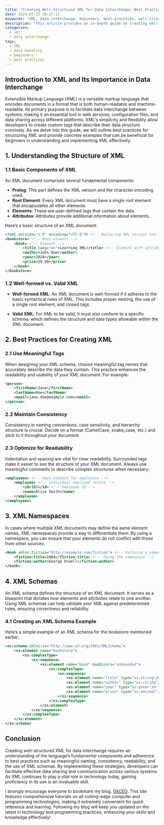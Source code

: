 ```yaml
---
title: "Creating Well-Structured XML for Data Interchange: Best Practices for Beginners"
date: 2024-07-25 20:27:12
keywords: "XML, data interchange, beginners, best practices, well-structured XML"
description: "This article provides an in-depth guide on creating well-structured XML for data interchange. We explore the importance of XML in data sharing, offer best practices for beginners, and provide detailed code examples to ensure a clear understanding. Learn how to effectively use XML to facilitate communication between diverse systems and simplify data handling in your applications."
categories:
  - xml
  - data interchange
tags:
  - XML
  - data handling
  - beginners
  - best practices
---
```


## Introduction to XML and Its Importance in Data Interchange

Extensible Markup Language (XML) is a versatile markup language that encodes documents in a format that is both human-readable and machine-readable. Its primary purpose is to facilitate data interchange between systems, making it an essential tool in web services, configuration files, and data sharing across different platforms. XML's simplicity and flexibility allow developers to create custom tags that describe their data structure concisely. As we delve into this guide, we will outline best practices for structuring XML and provide concrete examples that can be beneficial for beginners in understanding and implementing XML effectively.

<!-- more -->

## 1. Understanding the Structure of XML

### 1.1 Basic Components of XML

An XML document comprises several fundamental components:

- **Prolog**: This part defines the XML version and the character encoding used.
- **Root Element**: Every XML document must have a single root element that encapsulates all other elements.
- **Elements**: These are user-defined tags that contain the data.
- **Attributes**: Attributes provide additional information about elements.

Here’s a basic structure of an XML document:

```xml
<?xml version="1.0" encoding="UTF-8"?> <!-- Declaring XML version and character encoding -->
<bookstore> <!-- Root element -->
    <book> <!-- Element -->
        <title lang="en">Learning XML</title> <!-- Element with attribute -->
        <author>John Doe</author>
        <year>2024</year>
        <price>29.99</price>
    </book>
</bookstore>
```

### 1.2 Well-formed vs. Valid XML

- **Well-formed XML**: An XML document is well-formed if it adheres to the basic syntactical rules of XML. This includes proper nesting, the use of a single root element, and closed tags.
  
- **Valid XML**: For XML to be valid, it must also conform to a specific schema, which defines the structure and data types allowable within the XML document.

## 2. Best Practices for Creating XML

### 2.1 Use Meaningful Tags

When designing your XML schema, choose meaningful tag names that accurately describe the data they contain. This practice enhances the readability and usability of your XML document. For example:

```xml
<person>
    <firstName>Jane</firstName>
    <lastName>Doe</lastName>
    <email>jane.doe@example.com</email>
</person>
```

### 2.2 Maintain Consistency

Consistency in naming conventions, case sensitivity, and hierarchy structure is crucial. Decide on a format (CamelCase, snake_case, etc.) and stick to it throughout your document.

### 2.3 Optimize for Readability

Indentation and spacing are vital for clear readability. Surrounded tags make it easier to see the structure of your XML document. Always use meaningful comments to describe complex structures when necessary:

```xml
<employees> <!-- Root element for employees -->
    <employee> <!-- Individual employee record -->
        <id>101</id> <!-- Employee ID -->
        <name>Alice Smith</name>
    </employee>
</employees>
```

## 3. XML Namespaces

In cases where multiple XML documents may define the same element names, XML namespaces provide a way to differentiate them. By using a namespace, you can ensure that your elements do not conflict with those from other sources.

```xml
<book xmlns:fiction="http://example.com/fiction"> <!-- Defining a namespace -->
    <fiction:title>1984</fiction:title> <!-- Using the namespace -->
    <fiction:author>George Orwell</fiction:author>
</book>
```

## 4. XML Schemas

An XML schema defines the structure of an XML document. It serves as a blueprint that dictates how elements and attributes relate to one another. Using XML schemas can help validate your XML against predetermined rules, ensuring correctness and reliability.

### 4.1 Creating an XML Schema Example

Here’s a simple example of an XML schema for the bookstore mentioned earlier:

```xml
<xs:schema xmlns:xs="http://www.w3.org/2001/XMLSchema">
    <xs:element name="bookstore">
        <xs:complexType>
            <xs:sequence>
                <xs:element name="book" maxOccurs="unbounded">
                    <xs:complexType>
                        <xs:sequence>
                            <xs:element name="title" type="xs:string"/>
                            <xs:element name="author" type="xs:string"/>
                            <xs:element name="year" type="xs:gYear"/>
                            <xs:element name="price" type="xs:decimal"/>
                        </xs:sequence>
                    </xs:complexType>
                </xs:element>
            </xs:sequence>
        </xs:complexType>
    </xs:element>
</xs:schema>
```

## Conclusion

Creating well-structured XML for data interchange requires an understanding of the language’s fundamental components and adherence to best practices such as meaningful naming, consistency, readability, and the use of XML schemas. By implementing these strategies, developers can facilitate effective data sharing and communication across various systems. As XML continues to play a vital role in technology today, gaining proficiency in its use is an invaluable skill.

I strongly encourage everyone to bookmark my blog, [GitCEO](https://gitceo.com). This site features comprehensive tutorials on all cutting-edge computer and programming technologies, making it extremely convenient for quick reference and learning. Following my blog will keep you updated on the latest in technology and programming practices, enhancing your skills and knowledge effectively!